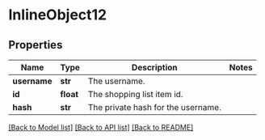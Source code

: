 # InlineObject12

## Properties
Name | Type | Description | Notes
------------ | ------------- | ------------- | -------------
**username** | **str** | The username. | 
**id** | **float** | The shopping list item id. | 
**hash** | **str** | The private hash for the username. | 

[[Back to Model list]](../README.md#documentation-for-models) [[Back to API list]](../README.md#documentation-for-api-endpoints) [[Back to README]](../README.md)


